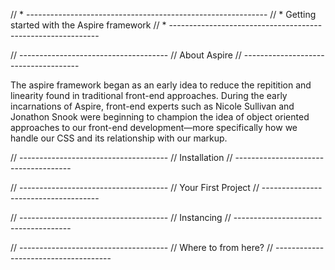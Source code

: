// * ------------------------------------------------------------
// * Getting started with the Aspire framework
// * ------------------------------------------------------------


// -------------------------------------
// About Aspire
// -------------------------------------

The aspire framework began as an early idea to reduce the repitition and linearity found in traditional front-end approaches. During the early incarnations of Aspire, front-end experts such as Nicole Sullivan and Jonathon Snook were beginning to champion the idea of object oriented approaches to our front-end development—more specifically how we handle our CSS and its relationship with our markup.

// -------------------------------------
// Installation
// -------------------------------------

// -------------------------------------
// Your First Project
// -------------------------------------

// -------------------------------------
// Instancing
// -------------------------------------

// -------------------------------------
// Where to from here?
// -------------------------------------